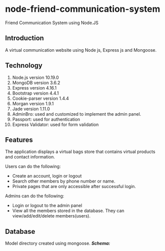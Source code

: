 # node-friend-communication-system
Friend Communication System using Node.JS

Introduction
---
A virtual communication website using Node js, Express js and Mongoose.

Technology
---
1. Node.js version 10.19.0
2. MongoDB version 3.6.2
3. Express version 4.16.1
4. Bootstrap version 4.4.1
5. Cookie-parser version 1.4.4
6. Morgan version 1.9.1
7. Jade version 1.11.0
8. AdminBro: used and customized to implement the admin panel.
9. Passport: used for authentication
10. Express Validator: used for form validation


Features
---
The application displays a virtual bags store that contains virtual products and contact information.

Users can do the following:

- Create an account, login or logout
- Search other members by phone number or name.
- Private pages that are only accessible after successful login.

Admins can do the following:

- Login or logout to the admin panel
- View all the members stored in the database. They can view/add/edit/delete members(users).

Database
---
Model directory created using mongoose.
***Schema:***






